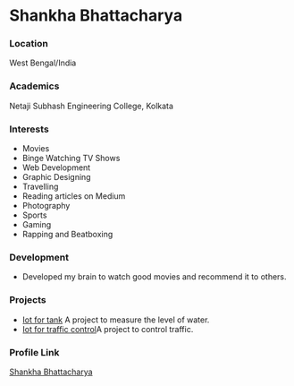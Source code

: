 # Shankha Bhattacharya

### Location

West Bengal/India

### Academics

Netaji Subhash Engineering College, Kolkata

### Interests

- Movies
- Binge Watching TV Shows
- Web Development
- Graphic Designing
- Travelling
- Reading articles on Medium
- Photography
- Sports
- Gaming
- Rapping and Beatboxing

### Development

- Developed my brain to watch good movies and recommend it to others.

### Projects

- [Iot for tank](https://github.com/shankhabhattacharya/IOT_IS_LIFE) A project to measure the level of water.
- [Iot for traffic control](https://github.com/shankhabhattacharya/IOT_IS_LIFE)A project to control traffic.

### Profile Link

[Shankha Bhattacharya](https://github.com/shankhabhattacharya)
